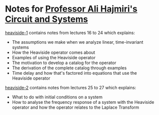 # Notes for [Professor Ali Hajmiri's Circuit and Systems](https://www.youtube.com/playlist?list=PLc7Gz02Znph_HU1I9STgC4Nv0aG_jdb8Z)

[heaviside-1](https://drive.google.com/file/d/1BVm-XR6JOKqjw47pG57yZffvgtrNPvMB/view?usp=sharing) contains notes from lectures 16 to 24 which explains:
- The assumptions we make when we analyze linear, time-invariant systems
- How the Heaviside operator comes about
- Examples of using the Heaviside operator
- The motivation to develop a catalog for the operator
- The derivation of the complete catalog through examples
- Time delay and how that's factored into equations that use the Heaviside operator

[heaviside-2](https://drive.google.com/file/d/100HG7fy54eDx_NDcvRPJb8_g6vgZvc_y/view?usp=sharing) contains notes from lectures 25 to 27 which explains:
- What to do with initial conditions on a system
- How to analyse the frequency response of a system with the Heaviside operator and how the operator relates to the Laplace Transform

